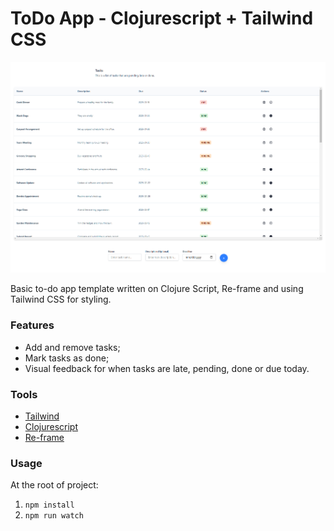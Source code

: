 # ToDo App - Clojurescript + Tailwind CSS

![](pg-screenshot.png)

Basic to-do app template written on Clojure Script, Re-frame and using Tailwind CSS for styling.

### Features
- Add and remove tasks;
- Mark tasks as done;
- Visual feedback for when tasks are late, pending, done or due today.

### Tools
- [Tailwind](https://tailwindcss.com/)
- [Clojurescript](https://clojurescript.org/)
- [Re-frame](https://github.com/day8/re-frame)

### Usage

At the root of project:
1. `npm install`
2. `npm run watch`

